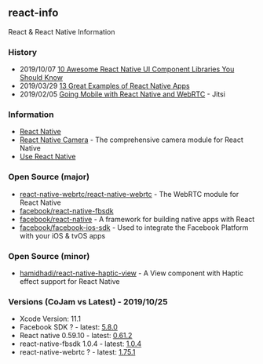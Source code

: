 ## react-info
React &amp; React Native Information


### History
- 2019/10/07 [10 Awesome React Native UI Component Libraries You Should Know](https://medium.com/enappd/10-awesome-react-native-ui-component-libraries-you-should-know-bd7b6bb7e38d)
- 2019/03/29 [13 Great Examples of React Native Apps](https://www.netguru.com/blog/13-great-apps-written-with-react-native)
- 2019/02/05 [Going Mobile with React Native and WebRTC](https://www.slideshare.net/saghul/going-mobile-with-react-native-and-webrtc) - Jitsi


### Information
- [React Native](https://facebook.github.io/react-native/)
- [React Native Camera](https://react-native-community.github.io/react-native-camera/) - The comprehensive camera module for React Native
- [Use React Native](http://www.reactnative.com/)


### Open Source (major)
- [react-native-webrtc/react-native-webrtc](https://github.com/react-native-webrtc/react-native-webrtc) - The WebRTC module for React Native
- [facebook/react-native-fbsdk](https://github.com/facebook/react-native-fbsdk)
- [facebook/react-native](https://github.com/facebook/react-native) - A framework for building native apps with React
- [facebook/facebook-ios-sdk](https://github.com/facebook/facebook-ios-sdk) - Used to integrate the Facebook Platform with your iOS & tvOS apps

### Open Source (minor)
- [hamidhadi/react-native-haptic-view](https://github.com/hamidhadi/react-native-haptic-view) - A View component with Haptic effect support for React Native



### Versions (CoJam vs Latest) - 2019/10/25
- Xcode Version: 11.1
- Facebook SDK ? - latest: [5.8.0](https://github.com/facebook/facebook-ios-sdk/releases)
- React native 0.59.10 - latest: [0.61.2](https://github.com/facebook/react-native/releases)
- react-native-fbsdk 1.0.4 - latest: [1.0.4](https://github.com/facebook/react-native-fbsdk/releases)
- react-native-webrtc ? - latest: [1.75.1](https://github.com/react-native-webrtc/react-native-webrtc/releases)

